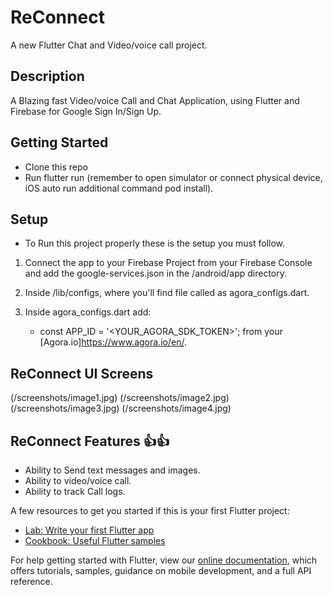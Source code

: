 # ReConnect

A new Flutter Chat and Video/voice call project.

## Description 

A Blazing fast Video/voice Call and Chat Application, using Flutter and Firebase for Google Sign In/Sign Up.

## Getting Started

* Clone this repo
* Run flutter run (remember to open simulator or connect physical device, iOS auto run additional command pod install).

## Setup

* To Run this project properly these is the setup you must follow.

1. Connect the app to your Firebase Project from your Firebase Console and add the google-services.json in the /android/app directory.

2. Inside /lib/configs, where you'll find file called as agora_configs.dart.

3. Inside agora_configs.dart add:

    - const APP_ID = '<YOUR_AGORA_SDK_TOKEN>'; from your [Agora.io]https://www.agora.io/en/.


## ReConnect UI Screens

(/screenshots/image1.jpg)
(/screenshots/image2.jpg)
(/screenshots/image3.jpg)
(/screenshots/image4.jpg)


## ReConnect Features :+1::thumbsup:

* Ability to Send text messages and images.
* Ability to video/voice call.
* Ability to track Call logs.

A few resources to get you started if this is your first Flutter project:

- [Lab: Write your first Flutter app](https://flutter.dev/docs/get-started/codelab)
- [Cookbook: Useful Flutter samples](https://flutter.dev/docs/cookbook)

For help getting started with Flutter, view our
[online documentation](https://flutter.dev/docs), which offers tutorials,
samples, guidance on mobile development, and a full API reference.

